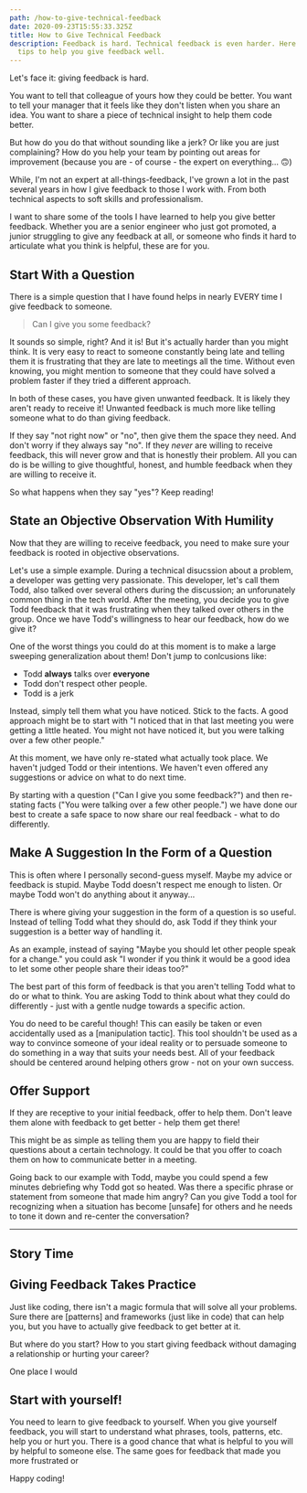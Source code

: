 ```yaml
---
path: /how-to-give-technical-feedback
date: 2020-09-23T15:55:33.325Z
title: How to Give Technical Feedback
description: Feedback is hard. Technical feedback is even harder. Here are some
  tips to help you give feedback well.
---
```

Let's face it: giving feedback is hard. 

You want to tell that colleague of yours how they could be better. You want to tell your manager that it feels like they don't listen when you share an idea. You want to share a piece of technical insight to help them code better.

But how do you do that without sounding like a jerk? Or like you are just complaining? How do you help your team by pointing out areas for improvement (because you are - of course - the expert on everything... 🙃)

While, I'm not an expert at all-things-feedback, I've grown a lot in the past several years in how I give feedback to those I work with. From both technical aspects to soft skills and professionalism. 

I want to share some of the tools I have learned to help you give better feedback. Whether you are a senior engineer who just got promoted, a junior struggling to give any feedback at all, or someone who finds it hard to articulate what you think is helpful, these are for you.

## Start With a Question
There is a simple question that I have found helps in nearly EVERY time I give feedback to someone.

> Can I give you some feedback?

It sounds so simple, right? And it is! But it's actually harder than you might think. It is very easy to react to someone constantly being late and telling them it is frustrating that they are late to meetings all the time. Without even knowing, you might mention to someone that they could have solved a problem faster if they tried a different approach.

In both of these cases, you have given unwanted feedback. It is likely they aren't ready to receive it! Unwanted feedback is much more like telling someone what to do than giving feedback. 

If they say "not right now" or "no", then give them the space they need. And don't worry if they always say "no". If they _never_ are willing to receive feedback, this will never grow and that is honestly their problem. All you can do is be willing to give thoughtful, honest, and humble feedback when they are willing to receive it.

So what happens when they say "yes"? Keep reading!

## State an Objective Observation With Humility
Now that they are willing to receive feedback, you need to make sure your feedback is rooted in objective observations. 

Let's use a simple example. During a technical disucssion about a problem, a developer was getting very passionate. This developer, let's call them Todd, also talked over several others during the discussion;  an unforunately common thing in the tech world. After the meeting, you decide you to give Todd feedback that it was frustrating when they talked over others in the group. Once we have Todd's willingness to hear our feedback, how do we give it?

One of the worst things you could do at this moment is to make a large sweeping generalization about them! Don't jump to conlcusions like:

* Todd **always** talks over **everyone** 
* Todd don't respect other people.
* Todd is a jerk

Instead, simply tell them what you have noticed. Stick to the facts. A good approach might be to start with "I noticed that in that last meeting you were getting a little heated. You might not have noticed it, but you were talking over a few other people."

At this moment, we have only re-stated what actually took place. We haven't judged Todd or their intentions. We haven't even offered any suggestions or advice on what to do next time. 

By starting with a question ("Can I give you some feedback?") and then re-stating facts ("You were talking over a few other people.") we have done our best to create a safe space to now share our real feedback - what to do differently.

## Make A Suggestion In the Form of a Question
This is often where I personally second-guess myself. Maybe my advice or feedback is stupid. Maybe Todd doesn't respect me enough to listen. Or maybe Todd won't do anything about it anyway...

There is where giving your suggestion in the form of a question is so useful. Instead of telling Todd what they should do, ask Todd if they think your suggestion is a better way of handling it. 

As an example, instead of saying "Maybe you should let other people speak for a change." you could ask "I wonder if you think it would be a good idea to let some other people share their ideas too?" 

The best part of this form of feedback is that you aren't telling Todd what to do or what to think. You are asking Todd to think about what they could do differently - just with a gentle nudge towards a specific action. 

You do need to be careful though! This can easily be taken or even accidentally used as a [manipulation tactic]. This tool shouldn't be used as a way to convince someone of your ideal reality or to persuade someone to do something in a way that suits your needs best. All of your feedback should be centered around helping others grow - not on your own success.

## Offer Support
If they are receptive to your initial feedback, offer to help them. Don't leave them alone with feedback to get better - help them get there! 

This might be as simple as telling them you are happy to field their questions about a certain technology. It could be that you offer to coach them on how to communicate better in a meeting. 

Going back to our example with Todd, maybe you could spend a few minutes debriefing why Todd got so heated. Was there a specific phrase or statement from someone that made him angry? Can you give Todd a tool for recognizing when a situation has become [unsafe] for others and he needs to tone it down and re-center the conversation?

---

## Story Time

## Giving Feedback Takes Practice
Just like coding, there isn't a magic formula that will solve all your problems. Sure there are [patterns] and frameworks (just like in code) that can help you, but you have to actually give feedback to get better at it.

But where do you start? How to you start giving feedback without damaging a relationship or hurting your career? 

One place I would 

## Start with yourself!  

You need to learn to give feedback to yourself. When you give yourself feedback, you will start to understand what phrases, tools, patterns, etc. help you or hurt you. There is a good chance that what is helpful to you will by helpful to someone else. The same goes for feedback that made you more frustrated or 

Happy coding!

